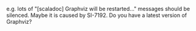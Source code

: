 e.g. lots of "[scaladoc] Graphviz will be restarted..." messages should be silenced.
Maybe it is caused by SI-7192. Do you have a latest version of Graphviz?

